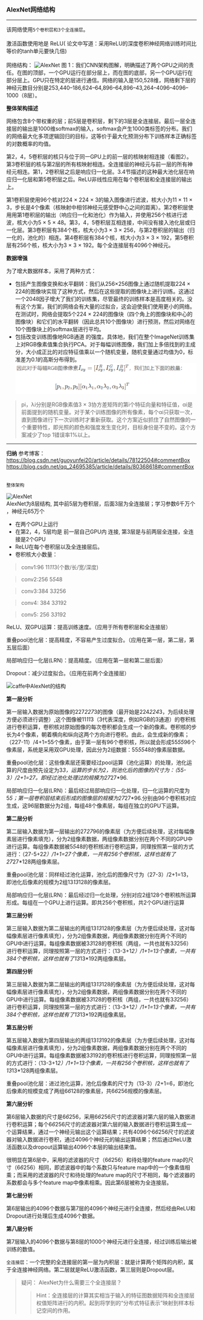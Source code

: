 ### AlexNet网络结构


---
 该网络使用`5个卷积层和3个全连接层`。<br><br>
 激活函数使用地是 ReLU( 论文中写道：采用ReLU的深度卷积神经网络训练时间比等价的tanh单元要快几倍)<br><br>
 网络结构：
 ![AlexNet](img/AlexNet.png 'AlexNet')
图 1：我们CNN架构图解，明确描述了两个GPU之间的责任。在图的顶部，一个GPU运行在部分层上，而在图的底部，另一个GPU运行在部分层上。GPU只在特定的层进行通信。网络的输入是150,528维，网络剩下层的神经元数目分别是253,440–186,624–64,896–64,896–43,264–4096–4096–1000（8层）。

**整体架构描述**

网络包含8个带权重的层；前5层是卷积层，剩下的3层是全连接层。最后一层全连接层的输出是1000维softmax的输入，softmax会产生1000类标签的分布。我们的网络最大化多项逻辑回归的目标，这等价于最大化预测分布下训练样本正确标签的对数概率的均值。

第2，4，5卷积层的核只与位于同一GPU上的前一层的核映射相连接（看图2）。第3卷积层的核与第2层的所有核映射相连。全连接层的神经元与前一层的所有神经元相连。第1，2卷积层之后是响应归一化层。3.4节描述的这种最大池化层在响应归一化层和第5卷积层之后。ReLU非线性应用在每个卷积层和全连接层的输出上。

第1卷积层使用96个核对224 × 224 × 3的输入图像进行滤波，核大小为11 × 11 × 3，步长是4个像素（核映射中相邻神经元感受野中心之间的距离）。第2卷积层使用用第1卷积层的输出（响应归一化和池化）作为输入，并使用256个核进行滤波，核大小为5 × 5 × 48。第3，4，5卷积层互相连接，中间没有接入池化层或归一化层。第3卷积层有384个核，核大小为3 × 3 × 256，与第2卷积层的输出（归一化的，池化的）相连。第4卷积层有384个核，核大小为3 × 3 × 192，第5卷积层有256个核，核大小为3 × 3 × 192。每个全连接层有4096个神经元。


**数据增强**

 为了增大数据样本，采用了两种方式：
 - 包括产生图像变换和水平翻转：我们从256×256图像上通过随机提取224 × 224的图像块实现了这种方式，然后在这些提取的图像块上进行训练。这通过一个2048因子增大了我们的训练集，尽管最终的训练样本是高度相关的。没有这个方案，我们的网络会有大量的过拟合，这会迫使我们使用更小的网络。在测试时，网络会提取5个224 × 224的图像块（四个角上的图像块和中心的图像块）和它们的水平翻转（因此总共10个图像块）进行预测，然后对网络在10个图像块上的softmax层进行平均。
 - 包括改变训练图像地RGB通道 的强度。具体地，我们在整个ImageNet训练集上对RGB像素值集合执行PCA。对于每幅训练图像，我们加上多倍找到的主成分，大小成正比的对应特征值乘以一个随机变量，随机变量通过均值为0，标准差为0.1的高斯分布得到。
 ![公式](img/公式.png)
> pi，λi分别是RGB像素值3 × 3协方差矩阵的第i个特征向量和特征值，αi是前面提到的随机变量。对于某个训练图像的所有像素，每个αi只获取一次，直到图像进行下一次训练时才重新获取。这个方案近似抓住了自然图像的一个重要特性，即光照的颜色和强度发生变化时，目标身份是不变的。这个方案减少了top 1错误率1%以上。

---

**归纳**
参考博客：https://blog.csdn.net/guoyunfei20/article/details/78122504#commentBox
<br>
https://blog.csdn.net/qq_24695385/article/details/80368618#commentBox
<br><br>

`整体架构`

![AlexNet](img/AlexNet.png)
<br>
AlexNet为8层结构, 其中前5层为卷积层，后面3层为全连接层；学习参数6千万个 ，神经元65万个
- 在两个GPU上运行
- 在第2，4，5层均是 前一层自己GPU内 连接, 第3层是与前两层全连接，全连接是2个GPU
- ReLU在每个卷积层以及全连接层后。
- 卷积核大小数量：
> conv1:96 11*11*3(个数/长/宽/深度)

> conv2:256 5*5*48

> conv3:384 3*3*256

> conv4: 384 3*3*192

> conv5: 256 3*3*192

ReLU、双GPU运算：提高训练速度。（应用于所有卷积层和全连接层）

重叠pool池化层：提高精度，不容易产生过度拟合。（应用在第一层，第二层，第五层后面）

局部响应归一化层(LRN)：提高精度。（应用在第一层和第二层后面）

Dropout：减少过度拟合。（应用在前两个全连接层）

![caffe中AlexNet的结构](img/caffe-AlexNet.png)

**第一层分析**

第一层输入数据为原始图像的227*227*3的图像（最开始是224*224*3，为后续处理方便必须进行调整）,这个图像被11*11*3（3代表深度，例如RGB的3通道）的卷积核进行卷积运算，卷积核对原始图像的每次卷积都会生成一个新的像素。卷积核的步长为4个像素，朝着横向和纵向这两个方向进行卷积。由此，会生成新的像素；（227-11）/4+1=55个像素，由于第一层有96个卷积核，所以就会形成55*55*96个像素层，系统是采用双GPU处理，因此分为2组数据：55*55*48的像素层数据。

重叠pool池化层：这些像素层还需要经过pool运算（池化运算）的处理，池化运算的尺度由预先设定为3*3，运算的步长为2，则池化后的图像的尺寸为：（55-3）/2+1=27。即经过池化处理过的规模为27*27*96.

局部响应归一化层(LRN)：最后经过局部响应归一化处理，归一化运算的尺度为5*5；第一层卷积层结束后形成的图像层的规模为27*27*96.分别由96个卷积核对应生成，这96层数据分为2组，每组48个像素层，每组在独立的GPU下运算。

**第二层分析**

第二层输入数据为第一层输出的27*27*96的像素层（为方便后续处理，这对每幅像素层进行像素填充），分为2组像素数据，两组像素数据分别在两个不同的GPU中进行运算。每组像素数据被5*5*48的卷积核进行卷积运算，同理按照第一层的方式进行：（27-5+2*2）/1+1=27个像素，一共有256个卷积核，这样也就有了27*27*128两组像素层。

重叠pool池化层：同样经过池化运算，池化后的图像尺寸为（27-3）/2+1=13，即池化后像素的规模为2组13*13*128的像素层。

局部响应归一化层(LRN)：最后经过归一化处理，分别对应2组128个卷积核所运算形成。每组在一个GPU上进行运算。即共256个卷积核，共2个GPU进行运算

**第三层分析**

第三层输入数据为第二层输出的两组13*13*128的像素层（为方便后续处理，这对每幅像素层进行像素填充），分为2组像素数据，两组像素数据分别在两个不同的GPU中进行运算。每组像素数据被3*3*128的卷积核（两组，一共也就有3*3*256）进行卷积运算，同理按照第一层的方式进行：（13-3+1*2）/1+1=13个像素，一共有384个卷积核，这样也就有了13*13*192两组像素层。

**第四层分析**

第三层输入数据为第二层输出的两组13*13*128的像素层（为方便后续处理，这对每幅像素层进行像素填充），分为2组像素数据，两组像素数据分别在两个不同的GPU中进行运算。每组像素数据被3*3*128的卷积核（两组，一共也就有3*3*256）进行卷积运算，同理按照第一层的方式进行：（13-3+1*2）/1+1=13个像素，一共有384个卷积核，这样也就有了13*13*192两组像素层。

**第五层分析**

第五层输入数据为第四层输出的两组13*13*192的像素层（为方便后续处理，这对每幅像素层进行像素填充），分为2组像素数据，两组像素数据分别在两个不同的GPU中进行运算。每组像素数据被3*3*192的卷积核进行卷积运算，同理按照第一层的方式进行：（13-3+1*2）/1+1=13个像素，一共有256个卷积核，这样也就有了13*13*128两组像素层。

重叠pool池化层：进过池化运算，池化后像素的尺寸为（13-3）/2+1=6，即池化后像素的规模变成了两组6*6*128的像素层，共6*6*256规模的像素层。


**第六层分析**

第6层输入数据的尺寸是6*6*256，采用6*6*256尺寸的滤波器对第六层的输入数据进行卷积运算；每个6*6*256尺寸的滤波器对第六层的输入数据进行卷积运算生成一个运算结果，通过一个神经元输出这个运算结果；共有4096个6*6*256尺寸的滤波器对输入数据进行卷积，通过4096个神经元的输出运算结果；然后通过ReLU激活函数以及dropout运算输出4096个本层的输出结果值。

很明显在第6层中，采用的滤波器的尺寸（6*6*256）和待处理的feature map的尺寸（6*6*256）相同，即滤波器中的每个系数只与feature map中的一个像素值相乘；而采用的滤波器的尺寸和待处理的feature map的尺寸不相同，每个滤波器的系数都会与多个feature map中像素相乘。因此第6层被称为全连接层。


**第七层分析**

第6层输出的4096个数据与第7层的4096个神经元进行全连接，然后经由ReLU和Dropout进行处理后生成4096个数据。

**第八层分析**

第7层输入的4096个数据与第8层的1000个神经元进行全连接，经过训练后输出被训练的数值。


`全连接层`：一个完整的全连接层的第一层为内积层：就是计算两个矩阵的内积，属于全连接神经网络。第二层就是ReLU激活函数，第三层则是Dropout层。


> 疑问： AlexNet为什么需要三个全连接层？
>> Hint：全连接层的计算其实相当于输入的特征图数据矩阵和全连接层权值矩阵进行的内积。起到将学到的“分布式特征表示”映射到样本标记空间的作用。
